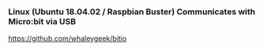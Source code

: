 ### Linux (Ubuntu 18.04.02 / Raspbian Buster) Communicates with Micro:bit via USB
https://github.com/whaleygeek/bitio
